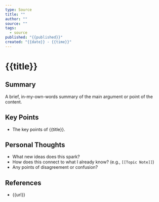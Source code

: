 ```yaml
---
type: Source
title: ""
author: ""
source: ""
tags:
  - source
published: "{{published}}"
created: "{{date}} - {{time}}"
---
```

# {{title}}

## Summary

A brief, in-my-own-words summary of the main argument or point of the content.

## Key Points

- The key points of {{title}}.
## Personal Thoughts

* What new ideas does this spark?
* How does this connect to what I already know? (e.g., `[[Topic Note]]`)
* Any points of disagreement or confusion?

## References

- {{url}}